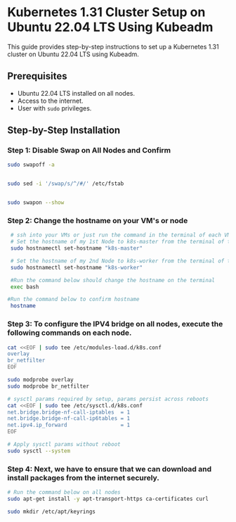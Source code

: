 #  Kubernetes 1.31 Cluster Setup on Ubuntu 22.04 LTS Using Kubeadm
This guide provides step-by-step instructions to set up a Kubernetes 1.31 cluster on Ubuntu 22.04 LTS using Kubeadm.

## Prerequisites

- Ubuntu 22.04 LTS installed on all nodes.
- Access to the internet.
- User with `sudo` privileges.

## Step-by-Step Installation

### Step 1: Disable Swap on All Nodes and Confirm

```bash
sudo swapoff -a


sudo sed -i '/swap/s/^/#/' /etc/fstab


sudo swapon --show
```
### Step 2: Change the hostname on your VM's or node
```bash
 # ssh into your VMs or just run the command in the terminal of each VM or node
 # Set the hostname of my 1st Node to k8s-master from the terminal of the node
 sudo hostnamectl set-hostname "k8s-master"

 # Set the hostname of my 2nd Node to k8s-worker from the terminal of the node
 sudo hostnamectl set-hostname "k8s-worker"

 #Run the command below should change the hostname on the terminal
 exec bash

#Run the command below to confirm hostname
 hostname
```

### Step 3: To configure the IPV4 bridge on all nodes, execute the following commands on each node.
```bash
cat <<EOF | sudo tee /etc/modules-load.d/k8s.conf
overlay
br_netfilter
EOF

sudo modprobe overlay
sudo modprobe br_netfilter

# sysctl params required by setup, params persist across reboots
cat <<EOF | sudo tee /etc/sysctl.d/k8s.conf
net.bridge.bridge-nf-call-iptables  = 1
net.bridge.bridge-nf-call-ip6tables = 1
net.ipv4.ip_forward                 = 1
EOF

# Apply sysctl params without reboot
sudo sysctl --system
```

### Step 4: Next, we have to ensure that we can download and install packages from the internet securely.
```bash
# Run the command below on all nodes
sudo apt-get install -y apt-transport-https ca-certificates curl

sudo mkdir /etc/apt/keyrings
```